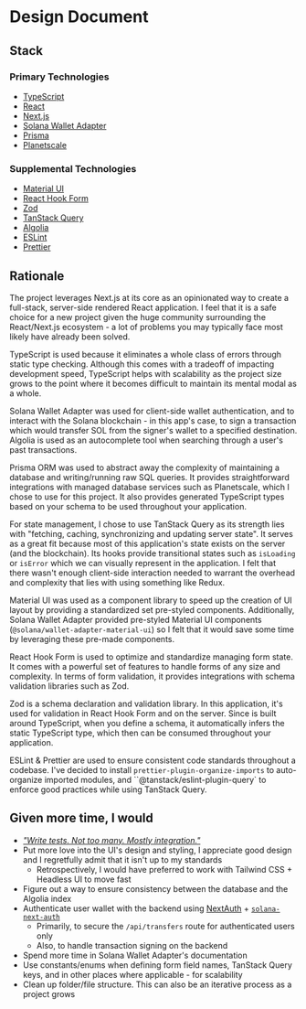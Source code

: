 # Design Document

## Stack

### Primary Technologies

- [TypeScript](https://www.typescriptlang.org/)
- [React](https://react.dev/)
- [Next.js](https://nextjs.org/)
- [Solana Wallet Adapter](https://github.com/solana-labs/wallet-adapter)
- [Prisma](https://www.prisma.io/)
- [Planetscale](https://planetscale.com/)

### Supplemental Technologies

- [Material UI](https://mui.com/)
- [React Hook Form](https://react-hook-form.com/)
- [Zod](https://zod.dev/)
- [TanStack Query](https://tanstack.com/query/latest)
- [Algolia](https://www.algolia.com/)
- [ESLint](https://eslint.org/)
- [Prettier](https://prettier.io/)

## Rationale

The project leverages Next.js at its core as an opinionated way to create a full-stack, server-side rendered React application. I feel that it is a safe choice for a new project given the huge community surrounding the React/Next.js ecosystem - a lot of problems you may typically face most likely have already been solved.

TypeScript is used because it eliminates a whole class of errors through static type checking. Although this comes with a tradeoff of impacting development speed, TypeScript helps with scalability as the project size grows to the point where it becomes difficult to maintain its mental modal as a whole.

Solana Wallet Adapter was used for client-side wallet authentication, and to interact with the Solana blockchain - in this app's case, to sign a transaction which would transfer SOL from the signer's wallet to a specified destination.
Algolia is used as an autocomplete tool when searching through a user's past transactions.

Prisma ORM was used to abstract away the complexity of maintaining a database and writing/running raw SQL queries. It provides straightforward integrations with managed database services such as Planetscale, which I chose to use for this project. It also provides generated TypeScript types based on your schema to be used throughout your application.

For state management, I chose to use TanStack Query as its strength lies with "fetching, caching, synchronizing and updating server state". It serves as a great fit because most of this application's state exists on the server (and the blockchain). Its hooks provide transitional states such as `isLoading` or `isError` which we can visually represent in the application. I felt that there wasn't enough client-side interaction needed to warrant the overhead and complexity that lies with using something like Redux.

Material UI was used as a component library to speed up the creation of UI layout by providing a standardized set pre-styled components. Additionally, Solana Wallet Adapter provided pre-styled Material UI components (`@solana/wallet-adapter-material-ui`) so I felt that it would save some time by leveraging these pre-made components.

React Hook Form is used to optimize and standardize managing form state. It comes with a powerful set of features to handle forms of any size and complexity. In terms of form validation, it provides integrations with schema validation libraries such as Zod.

Zod is a schema declaration and validation library. In this application, it's used for validation in React Hook Form and on the server. Since is built around TypeScript, when you define a schema, it automatically infers the static TypeScript type, which then can be consumed throughout your application.

ESLint & Prettier are used to ensure consistent code standards throughout a codebase. I've decided to install `prettier-plugin-organize-imports` to auto-organize imported modules, and ``@tanstack/eslint-plugin-query` to enforce good practices while using TanStack Query.

## Given more time, I would

- [*"Write tests. Not too many. Mostly integration."*](https://twitter.com/rauchg/status/807626710350839808)
- Put more love into the UI's design and styling, I appreciate good design and I regretfully admit that it isn't up to my standards
  - Retrospectively, I would have preferred to work with Tailwind CSS + Headless UI to move fast
- Figure out a way to ensure consistency between the database and the Algolia index
- Authenticate user wallet with the backend using [NextAuth](https://next-auth.js.org/) + [`solana-next-auth`](https://github.com/BlockSmith-Labs/solana-next-auth)
  - Primarily, to secure the `/api/transfers` route for authenticated users only
  - Also, to handle transaction signing on the backend
- Spend more time in Solana Wallet Adapter's documentation
- Use constants/enums when defining form field names, TanStack Query keys, and in other places where applicable - for scalability
- Clean up folder/file structure. This can also be an iterative process as a project grows
